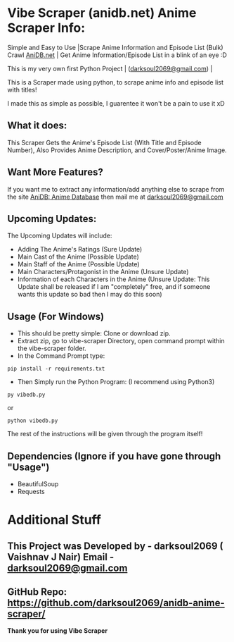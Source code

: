 # Vibe Scraper (anidb.net) Anime Scraper Info:

Simple and Easy to Use |Scrape Anime Information and Episode List (Bulk) Crawl [AniDB.net](http://anidb.net/) | Get Anime Information/Episode List in a blink of an eye :D

This is my very own first Python Project | (darksoul2069@gmail.com) |

This is a Scraper made using python, to scrape anime info and episode list with titles!

I made this as simple as possible, I guarentee it won't be a pain to use it xD

## What it does:

This Scraper Gets the Anime's Episode List (With Title and Episode Number), Also Provides Anime Description, and Cover/Poster/Anime Image.

## Want More Features?

If you want me to extract any information/add anything else to scrape from the site [AniDB: Anime Database](http://anidb.net/) then mail me at darksoul2069@gmail.com

## Upcoming Updates:

The Upcoming Updates will include:
* Adding The Anime's Ratings (Sure Update)
* Main Cast of the Anime (Possible Update)
* Main Staff of the Anime (Possible Update)
* Main Characters/Protagonist in the Anime (Unsure Update)
* Information of each Characters in the Anime (Unsure Update: This Update shall be released if I am "completely" free, and if someone wants this update so bad then I may do this soon)

## Usage (For Windows)

* This should be pretty simple: Clone or download zip.
* Extract zip, go to vibe-scraper Directory, open command prompt within the vibe-scraper folder.
* In the Command Prompt type:

```
pip install -r requirements.txt
```

* Then Simply run the Python Program: (I recommend using Python3)

```
py vibedb.py
```

or

```
python vibedb.py
```

The rest of the instructions will be given through the program itself!

## Dependencies (Ignore if you have gone through "Usage")

* BeautifulSoup
* Requests

# Additional Stuff

## This Project was Developed by - darksoul2069 ( Vaishnav J Nair) Email - darksoul2069@gmail.com
## GitHub Repo: https://github.com/darksoul2069/anidb-anime-scraper/
**Thank you for using Vibe Scraper**

